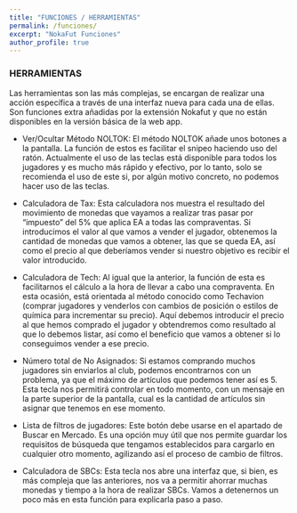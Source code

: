 ```yaml
---
title: "FUNCIONES / HERRAMIENTAS"
permalink: /funciones/
excerpt: "NokaFut Funciones"
author_profile: true
---
```


### HERRAMIENTAS

Las herramientas son las más complejas, se encargan de realizar una acción específica a través de una interfaz nueva para cada una de ellas. Son funciones extra añadidas por la extensión Nokafut y que no están disponibles en la versión básica de la web app. 

  * Ver/Ocultar Método NOLTOK: El método NOLTOK añade unos botones a la pantalla. La función de estos es facilitar el snipeo haciendo uso del ratón. Actualmente el uso de las teclas está disponible para todos los jugadores y es mucho más rápido y efectivo, por lo tanto, solo se recomienda el uso de este si, por algún motivo concreto, no podemos hacer uso de las teclas.

  * Calculadora de Tax: Esta calculadora nos muestra el resultado del movimiento de monedas que vayamos a realizar tras pasar por “impuesto” del 5% que aplica EA a todas las compraventas. Si introducimos el valor al que vamos a vender el jugador, obtenemos la cantidad de monedas que vamos a obtener, las que se queda EA, así como el precio al que deberíamos vender si nuestro objetivo es recibir el valor introducido.

  * Calculadora de Tech: Al igual que la anterior, la función de esta es facilitarnos el cálculo a la hora de llevar a cabo una compraventa. En esta ocasión, está orientada al método conocido como Techavion (comprar jugadores y venderlos con cambios de posición o estilos de química para incrementar su precio). Aquí debemos introducir el precio al que hemos comprado el jugador y obtendremos como resultado al que lo debemos listar, así como el beneficio que vamos a obtener si lo conseguimos vender a ese precio.

  * Número total de No Asignados: Si estamos comprando muchos jugadores sin enviarlos al club, podemos encontrarnos con un problema, ya que el máximo de artículos que podemos tener así es 5. Esta tecla nos permitirá controlar en todo momento, con un mensaje en la parte superior de la pantalla, cual es la cantidad de artículos sin asignar que tenemos en ese momento.

  * Lista de filtros de jugadores: Este botón debe usarse en el apartado de Buscar en Mercado. Es una opción muy útil que nos permite guardar los requisitos de búsqueda que tengamos establecidos para cargarlo en cualquier otro momento, agilizando así el proceso de cambio de filtros.

  * Calculadora de SBCs: Esta tecla nos abre una interfaz que, si bien, es más compleja que las anteriores, nos va a permitir ahorrar muchas monedas y tiempo a la hora de realizar SBCs. Vamos a detenernos un poco más en esta función para explicarla paso a paso.
